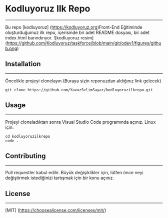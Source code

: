 # Kodluyoruz Ilk Repo
----------------
Bu repo [kodluyoruz] (https://kodluyoruz.org)Front-End Eğitiminde oluşturduğumuz ilk repo, içerisinde bir adet README dosyası, bir adet index.html barındırıyor.
![kodluyoruz resim] (https://github.com/Kodluyoruz/taskforce/blob/main/git/odev1/figures/github.png)

## Installation
--------

Öncelikle projeyi clonelayın.(Buraya sizin reponuzdan aldığınız link gelecek)
```
git clone https://github.com/YavuzSelimSayar/kodluyoruzilkrepo.git
```
## Usage
-----------
Projeyi cloneladıktan sonra Visual Studio Code programında açınız.
Linux için:
```
cd kodluyoruzilkrepo
code .
```
## Contributing
-------------
Pull requestler kabul edilir. Büyük değişiklikler için, lütfen önce neyi değiştirmek istediğinizi tartışmak için bir konu açınız.

## License
---------
[MIT] (https://choosealicense.com/licenses/mit/)